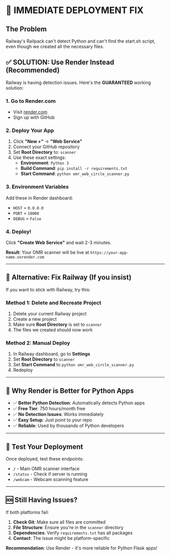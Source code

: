 # 🚀 IMMEDIATE DEPLOYMENT FIX

## The Problem
Railway's Railpack can't detect Python and can't find the start.sh script, even though we created all the necessary files.

## ✅ SOLUTION: Use Render Instead (Recommended)

Railway is having detection issues. Here's the **GUARANTEED** working solution:

### 1. Go to Render.com
- Visit [render.com](https://render.com)
- Sign up with GitHub

### 2. Deploy Your App
1. Click **"New +"** → **"Web Service"**
2. Connect your GitHub repository
3. Set **Root Directory** to: `scanner`
4. Use these exact settings:
   - **Environment**: `Python 3`
   - **Build Command**: `pip install -r requirements.txt`
   - **Start Command**: `python omr_web_circle_scanner.py`

### 3. Environment Variables
Add these in Render dashboard:
- `HOST` = `0.0.0.0`
- `PORT` = `10000`
- `DEBUG` = `False`

### 4. Deploy!
Click **"Create Web Service"** and wait 2-3 minutes.

**Result**: Your OMR scanner will be live at `https://your-app-name.onrender.com`

---

## 🔧 Alternative: Fix Railway (If you insist)

If you want to stick with Railway, try this:

### Method 1: Delete and Recreate Project
1. Delete your current Railway project
2. Create a new project
3. Make sure **Root Directory** is set to `scanner`
4. The files we created should now work

### Method 2: Manual Deploy
1. In Railway dashboard, go to **Settings**
2. Set **Root Directory** to `scanner`
3. Set **Start Command** to `python omr_web_circle_scanner.py`
4. Redeploy

---

## 🎯 Why Render is Better for Python Apps

- ✅ **Better Python Detection**: Automatically detects Python apps
- ✅ **Free Tier**: 750 hours/month free
- ✅ **No Detection Issues**: Works immediately
- ✅ **Easy Setup**: Just point to your repo
- ✅ **Reliable**: Used by thousands of Python developers

---

## 🧪 Test Your Deployment

Once deployed, test these endpoints:
- `/` - Main OMR scanner interface
- `/status` - Check if server is running
- `/webcam` - Webcam scanning feature

---

## 🆘 Still Having Issues?

If both platforms fail:
1. **Check Git**: Make sure all files are committed
2. **File Structure**: Ensure you're in the `scanner` directory
3. **Dependencies**: Verify `requirements.txt` has all packages
4. **Contact**: The issue might be platform-specific

**Recommendation**: Use Render - it's more reliable for Python Flask apps!
